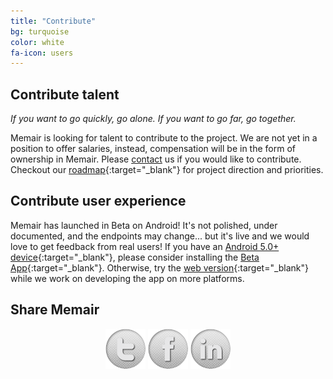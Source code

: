 ```yaml
---
title: "Contribute"
bg: turquoise
color: white
fa-icon: users
---
```


## Contribute talent

*If you want to go quickly, go alone. If you want to go far, go together.*

Memair is looking for talent to contribute to the project. We are not yet in a position to offer salaries, instead, compensation will be in the form of ownership in Memair. Please [contact](/#contact) us if you would like to contribute. Checkout our [roadmap](https://trello.com/b/yroXVHZE/memair-roadmap){:target="_blank"} for project direction and priorities.

## Contribute user experience
Memair has launched in Beta on Android! It's not polished, under documented, and the endpoints may change... but it's live and we would love to get feedback from real users! If you have an [Android 5.0+ device](http://whatismyandroidversion.com/){:target="_blank"}, please consider installing the [Beta App](https://play.google.com/apps/testing/com.sakthi.memair){:target="_blank"}. Otherwise, try the [web version](https://memair.herokuapp.com){:target="_blank"} while we work on developing the app on more platforms.

## Share Memair
<center>
<a href="https://twitter.com/MemairApp" target="_blank"><img src='img/twitter_64.png' onmouseover="this.src='img/twitter_hover_64.png';" onmouseout="this.src='img/twitter_64.png';" /></a>
<a href="https://facebook.com/MemairApp" target="_blank"><img src='img/facebook_64.png' onmouseover="this.src='img/facebook_hover_64.png';" onmouseout="this.src='img/facebook_64.png';" /></a>
<a href="https://linkedin.com/company/memair" target="_blank"><img src='img/linkedin_64.png' onmouseover="this.src='img/linkedin_hover_64.png';" onmouseout="this.src='img/linkedin_64.png';" /></a>
</center>
